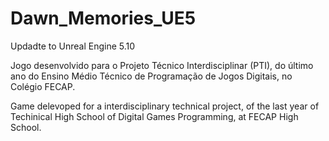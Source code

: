 # Dawn_Memories_UE5
Updadte to Unreal Engine 5.10

Jogo desenvolvido para o Projeto Técnico Interdisciplinar (PTI), do último ano do Ensino Médio Técnico de Programação de Jogos Digitais, no Colégio FECAP.

Game delevoped for a interdisciplinary technical project, of the last year of Techinical High School of Digital Games Programming, at FECAP High School.
